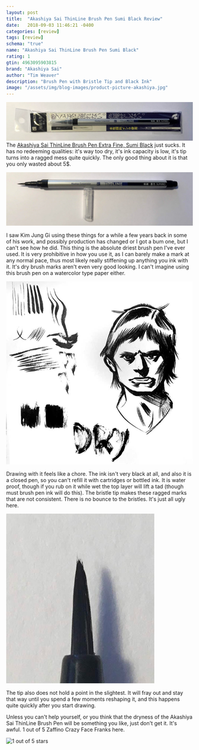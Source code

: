 ```yaml
---
layout: post
title:  "Akashiya Sai ThinLine Brush Pen Sumi Black Review"
date:   2018-09-03 11:46:21 -0400
categories: [review]
tags: [review]
schema: "true"
name: "Akashiya Sai ThinLine Brush Pen Sumi Black"
rating: 1
gtin: 4963095903815
brand: "Akashiya Sai"
author: "Tim Weaver"
description: "Brush Pen with Bristle Tip and Black Ink"
image: "/assets/img/blog-images/product-picture-akashiya.jpg"
---
```


![Picture of Akashiya Sai ThinLine Brush Pen Sumi Black Packaging](/assets/img/blog-images/product-picture-akashiya.jpg)
The [Akashiya Sai ThinLine Brush Pen Extra Fine, Sumi Black](https://www.jetpens.com/Akashiya-Sai-ThinLine-Brush-Pen-Extra-Fine-Sumiiro-Sumi-Black/pd/10305) just sucks.  It has no redeeming qualities:  it's way too dry, it's ink capacity is low, it's tip turns into a ragged mess quite quickly.  The only good thing about it is that you only wasted about 5$.

<!--more-->

![Akashiya Sai ThinLine Brush Pen Sumi Black Without Packaging](/assets/img/blog-images/no-packaging-akashiya.jpg)

I saw Kim Jung Gi using these things for a while a few years back in some of his work, and possibly production has changed or I got a bum one, but I can't see how he did.  This thing is the absolute driest brush pen I've ever used.  It is very prohibitive in how you use it, as I can barely make a mark at any normal pace, thus most likely really stiffening up anything you ink with it.  It's dry brush marks aren't even very good looking.  I can't imagine using this brush pen on a watercolor type paper either.

![Drawing test with Akashiya Sai ThinLine Brush Pen](/assets/img/blog-images/practice-drawing.jpg)

Drawing with it feels like a chore.  The ink isn't very black at all, and also it is a closed pen, so you can't refill it with cartridges or bottled ink. It is water proof, though if you rub on it while wet the top layer will lift a tad (though must brush pen ink will do this). The bristle tip makes these ragged marks that are not consistent.  There is no bounce to the bristles.  It's just all ugly here.

![Akashiya Sai ThinLine Brush Pen tip frayed after drawing](/assets/img/blog-images/frayed-tip.jpg)

The tip also does not hold a point in the slightest.  It will fray out and stay that way until you spend a few moments reshaping it, and this happens quite quickly after you start drawing.  

Unless you can't help yourself, or you think that the dryness of the Akashiya Sai ThinLine Brush Pen will be something you like, just don't get it.  It's awful.  1 out of 5 Zaffino Crazy Face Franks here.

![1 out of 5 stars](zaffino-scale-1-star./assets/img/blog-images/jpg)
